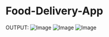 # Food-Delivery-App

OUTPUT:
![Image](https://github.com/user-attachments/assets/8d7d981b-cf3a-46ba-87e1-4719a518866f)
![Image](https://github.com/user-attachments/assets/5bfb6931-1a85-4588-ad49-1017ae0e59ce)
![Image](https://github.com/user-attachments/assets/404a9de0-8605-4794-9054-6c1716ae5c1b)

